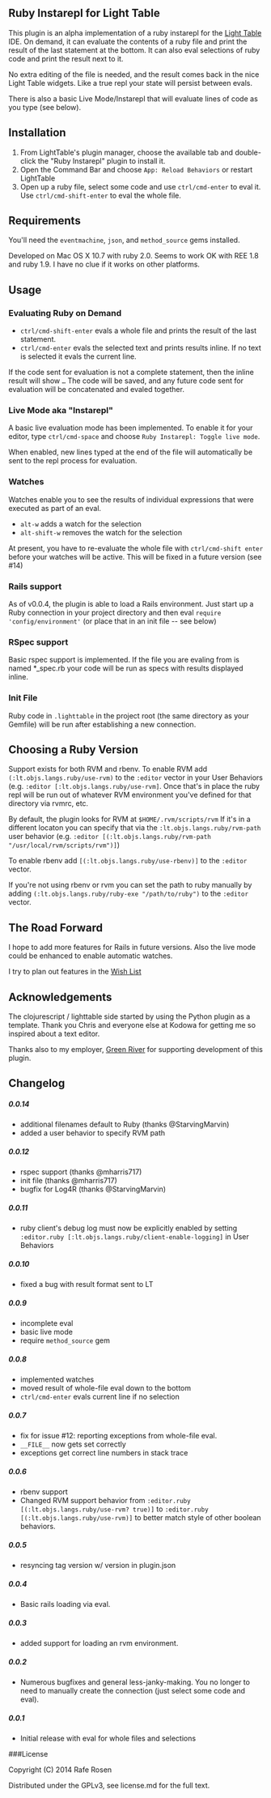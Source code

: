 ## Ruby Instarepl for Light Table

This plugin is an alpha implementation of a ruby instarepl for the [Light Table](http://www.lighttable.com) IDE.  On demand, it can evaluate the contents of a ruby file and print the result of the last statement at the bottom.  It can also eval selections of ruby code and print the result next to it.

No extra editing of the file is needed, and the result comes back in the nice Light Table widgets.  Like a true repl your state will persist between evals.

There is also a basic Live Mode/Instarepl that will evaluate lines of code as you type (see below).

## Installation

1.  From LightTable's plugin manager, choose the available tab and double-click the "Ruby Instarepl" plugin to install it.
3.  Open the Command Bar and choose `App: Reload Behaviors` or restart LightTable
4.  Open up a ruby file, select some code and use `ctrl/cmd-enter` to eval it.  Use `ctrl/cmd-shift-enter` to eval the whole file.

## Requirements

You'll need the `eventmachine`, `json`, and `method_source` gems installed.

Developed on Mac OS X 10.7 with ruby 2.0.  Seems to work OK with REE 1.8 and ruby 1.9.  I have no clue if it works on other platforms.

## Usage

### Evaluating Ruby on Demand

- `ctrl/cmd-shift-enter` evals a whole file and prints the result of the last statement.
- `ctrl/cmd-enter` evals the selected text and prints results inline.  If no text is selected it evals the current line.

If the code sent for evaluation is not a complete statement, then the inline result will show `…` The code will be saved, and any future code sent for evaluation will be concatenated and evaled together.

### Live Mode aka "Instarepl"

A basic live evaluation mode has been implemented.  To enable it for your editor, type `ctrl/cmd-space` and choose `Ruby Instarepl: Toggle live mode`.

When enabled, new lines typed at the end of the file will automatically be sent to the repl process for evaluation.

### Watches
Watches enable you to see the results of individual expressions that were executed as part of an eval.

- `alt-w` adds a watch for the selection
- `alt-shift-w` removes the watch for the selection

At present, you have to re-evaluate the whole file with `ctrl/cmd-shift enter` before your watches will be active.  This will be fixed in a future version (see #14)

### Rails support

As of v0.0.4, the plugin is able to load a Rails environment.  Just start up a Ruby connection in your project directory and then eval `require 'config/environment'` (or place that in an init file -- see below)

### RSpec support

Basic rspec support is implemented.  If the file you are evaling from is named *_spec.rb your code will be run as specs with results displayed inline.

### Init File

Ruby code in `.lighttable` in the project root (the same directory as your Gemfile) will be run after establishing a new connection.

## Choosing a Ruby Version

Support exists for both RVM and rbenv.  To enable RVM add `(:lt.objs.langs.ruby/use-rvm)` to the `:editor` vector in your User Behaviors (e.g. `:editor [:lt.objs.langs.ruby/use-rvm]`.  Once that's in place the ruby repl will be run out of whatever RVM environment you've defined for that directory via rvmrc, etc.

By default, the plugin looks for RVM at `$HOME/.rvm/scripts/rvm`  If it's in a different locaton you can specify that via the `:lt.objs.langs.ruby/rvm-path` user behavior (e.g. `:editor [(:lt.objs.langs.ruby/rvm-path "/usr/local/rvm/scripts/rvm")]`)

To enable rbenv add `[(:lt.objs.langs.ruby/use-rbenv)]` to the `:editor` vector.

If you're not using rbenv or rvm you can set the path to ruby manually by adding `(:lt.objs.langs.ruby/ruby-exe "/path/to/ruby")` to the `:editor` vector.

## The Road Forward
I hope to add more features for Rails in future versions.  Also the live mode could be enhanced to enable automatic watches.

I try to plan out features in the [Wish List](https://github.com/existentialmutt/lt-ruby/issues?labels=Wish+List&page=1&state=open)


## Acknowledgements

The clojurescript / lighttable side started by using the Python plugin as a template.  Thank you Chris and everyone else at Kodowa for getting me so inspired about a text editor.

Thanks also to my employer, [Green River](http://www.greenriver.com) for supporting development of this plugin.

## Changelog

##### 0.0.14

- additional filenames default to Ruby (thanks @StarvingMarvin)
- added a user behavior to specify RVM path

##### 0.0.12

- rspec support (thanks @mharris717)
- init file (thanks @mharris717)
- bugfix for Log4R (thanks @StarvingMarvin)

##### 0.0.11

- ruby client's debug log must now be explicitly enabled by setting `:editor.ruby [:lt.objs.langs.ruby/client-enable-logging]`  in User Behaviors

##### 0.0.10

- fixed a bug with result format sent to LT

##### 0.0.9

- incomplete eval
- basic live mode
- require `method_source` gem

##### 0.0.8

- implemented watches
- moved result of whole-file eval down to the bottom
- `ctrl/cmd-enter` evals current line if no selection

##### 0.0.7

- fix for issue #12: reporting exceptions from whole-file eval.
- `__FILE__` now gets set correctly
- exceptions get correct line numbers in stack trace

##### 0.0.6

- rbenv support
- Changed RVM support behavior from `:editor.ruby [(:lt.objs.langs.ruby/use-rvm? true)]` to `:editor.ruby [(:lt.objs.langs.ruby/use-rvm)]` to better match style of other boolean behaviors.

##### 0.0.5

- resyncing tag version w/ version in plugin.json

##### 0.0.4

- Basic rails loading via eval.

##### 0.0.3

- added support for loading an rvm environment.

##### 0.0.2

- Numerous bugfixes and general less-janky-making.  You no longer to need to manually create the connection (just select some code and eval).

#####  0.0.1

- Initial release with eval for whole files and selections

###License

Copyright (C) 2014 Rafe Rosen

Distributed under the GPLv3, see license.md for the full text.

